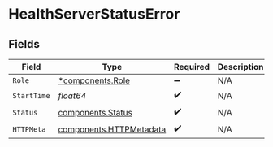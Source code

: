 # HealthServerStatusError


## Fields

| Field                                                              | Type                                                               | Required                                                           | Description                                                        |
| ------------------------------------------------------------------ | ------------------------------------------------------------------ | ------------------------------------------------------------------ | ------------------------------------------------------------------ |
| `Role`                                                             | [*components.Role](../../models/components/role.md)                | :heavy_minus_sign:                                                 | N/A                                                                |
| `StartTime`                                                        | *float64*                                                          | :heavy_check_mark:                                                 | N/A                                                                |
| `Status`                                                           | [components.Status](../../models/components/status.md)             | :heavy_check_mark:                                                 | N/A                                                                |
| `HTTPMeta`                                                         | [components.HTTPMetadata](../../models/components/httpmetadata.md) | :heavy_check_mark:                                                 | N/A                                                                |